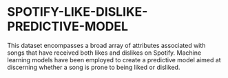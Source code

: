 # SPOTIFY-LIKE-DISLIKE-PREDICTIVE-MODEL
This dataset encompasses a broad array of attributes associated with songs that have received both likes and dislikes on Spotify. Machine learning models have been employed to create a predictive model aimed at discerning whether a song is prone to being liked or disliked.

